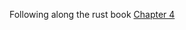 Following along the rust book [Chapter 4](https://doc.rust-lang.org/stable/book/ch04-01-what-is-ownership.html)